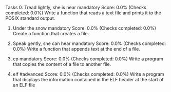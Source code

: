 Tasks
0. Tread lightly, she is near
mandatory
Score: 0.0% (Checks completed: 0.0%)
Write a function that reads a text file and prints it to the POSIX standard output.

1. Under the snow
mandatory
Score: 0.0% (Checks completed: 0.0%)
Create a function that creates a file.

2. Speak gently, she can hear
mandatory
Score: 0.0% (Checks completed: 0.0%)
Write a function that appends text at the end of a file.

3. cp
mandatory
Score: 0.0% (Checks completed: 0.0%)
Write a program that copies the content of a file to another file.

4. elf
#advanced
Score: 0.0% (Checks completed: 0.0%)
Write a program that displays the information contained in the ELF header at the start of an ELF file
